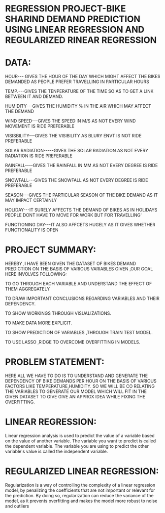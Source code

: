 # REGRESSION PROJECT-BIKE SHARIND DEMAND PREDICTION USING LINEAR REGRESSION AND REGULARIZED RINEAR REGRESSION

# DATA:
HOUR--- GIVES THE HOUR OF THE DAY WHICH MIGHT AFFECT THE BIKES DEMANDED AS PEOPLE PREFER TRAVELLING IN PARTICULAR HOURS

TEMP.---GIVES THE TENPERATURE OF THE TIME SO AS TO GET A LINK BETWEEN IT AND DEMAND.

HUMIDITY---GIVES THE HUMIDITY % IN THE AIR WHICH MAY AFFECT THE DEMAND

WIND SPEED---GIVES THE SPEED IN M/S AS NOT EVERY WIND MOVEMENT IS RIDE PREFERABLE

VISISBILITY---GIVES THE VISIBILITY AS BLURY ENVT IS NOT RIDE PREFERABLE

SOLAR RADIATION-----GIVES THE SOLAR RADIATION AS NOT EVERY RADIATION IS RIDE PREFERABLE

RAINFALL----GIVES THE RAINFALL IN MM AS NOT EVERY DEGREE IS RIDE PREFERABLE

SNOWFALL---GIVES THE SNOWFALL AS NOT EVERY DEGREE IS RIDE PREFERABLE

SEASON---GIVES THE PARTICULAR SEASON OF THE BIKE DEMAND AS IT MAY IMPACT CERTAINLY

HOLIDAY---IT SURELY AFFECTS THE DEMAND OF BIKES AS IN HOLIDAYS PEOPLE DONT HAVE TO MOVE FOR WORK BUT FOR TRAVELLING'

FUNCTIONING DAY---IT ALSO AFFCETS HUGELY AS IT GIVES WHETHER FUNCTIONALITY IS OPEN

# PROJECT SUMMARY:

HEREBY ,I HAVE BEEN GIVEN THE DATASET OF BIKES DEMAND PREDICTION ON THE BASIS OF VARIOUS VARIABLES GIVEN ,OUR GOAL HERE INVOLVES FOLLOWING:

TO GO THROUGH EACH VARIABLE AND UNDERSTAND THE EFFECT OF THEM AGGREGATELY

TO DRAW IMPORTANT CONCLUSIONS REGARDING VARIABLES AND THEIR DEPENDENCY.

TO SHOW WORKINGS THROUGH VISUALIZATIONS.

TO MAKE DATA MORE EXPLICIT.

TO SHOW PREDICTION OF VARIABLES ,THROUGH TRAIN TEST MODEL.

TO USE LASSO ,RIDGE TO OVERCOME OVERFITTING IN MODELS.


# PROBLEM STATEMENT:
HERE ALL WE HAVE TO DO IS TO UNDERSTAND AND GENERATE THE DEPENDENCY OF BIKE DEMANDS PER HOUR ON THE BASIS OF VARIOUS FACTORS LIKE TEMPERATURE,HUMIDITY.
SO WE WILL BE CO RELATING THE VARIABLES TO GENERATE OUR MODEL WHICH WILL FIT IN THE GIVEN DATASET TO GIVE GIVE AN APPROX IDEA WHILE FIXING THE OVERFITTING.


# LINEAR REGRESSION:
Linear regression analysis is used to predict the value of a variable based on the value of another variable. The variable you want to predict is called the dependent variable. The variable you are using to predict the other variable's value is called the independent variable.

# REGULARIZED LINEAR REGRESSION:
Regularization is a way of controlling the complexity of a linear regression model, by penalizing the coefficients that are not important or relevant for the prediction. By doing so, regularization can reduce the variance of the model, as it prevents overfitting and makes the model more robust to noise and outliers

